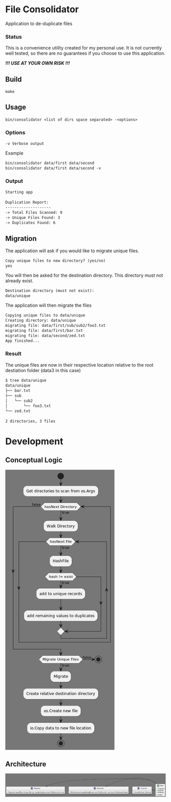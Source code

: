 # File Consolidator
Application to de-duplicate files
### Status
This is a convenience utility created for my personal use. It is not currently well tested, so there are no guarantees if you choose to use this application.

**_!!! USE AT YOUR OWN RISK !!!_**
## Build
```
make
```
## Usage
```
bin/consolidator <list of dirs space separated> -<options>
```
### Options
```
-v Verbose output
```
Example
```
bin/consolidator data/first data/second
bin/consolidator data/first data/second -v
```

### Output
```
Starting app

Duplication Report:
--------------------
-> Total Files Scanned: 9
-> Unique Files Found: 3
-> Duplicates Found: 6
```
## Migration
The application will ask if you would like to migrate unique files.
```
Copy unique files to new directory? (yes/no)
yes
```
You will then be asked for the destination directory. This directory must not already exist.
```
Destination directory (must not exist):
data/unique
```
The application will then migrate the files
```
Copying unique files to data/unique
Creating directory: data/unique
migrating file: data/first/sub/sub2/foo3.txt
migrating file: data/first/bar.txt
migrating file: data/second/zed.txt
App finished...
```

### Result
The unique files are now in their respective location relative to the root destiation folder (data3 in this case)
```
$ tree data/unique
data/unique
├── bar.txt
├── sub
│   └── sub2
│       └── foo3.txt
└── zed.txt

2 directories, 3 files
```
# Development
## Conceptual Logic
![](docs/Algorithm.png)
## Architecture
![](docs/Architecture.png)